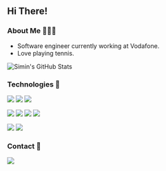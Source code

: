 ## Hi There!

### About Me 👩🏻‍💻
* Software engineer currently working at Vodafone.
* Love playing tennis.

![Simin's GitHub Stats](https://github-readme-stats.vercel.app/api?username=siminonay&show_icons=true)


### Technologies 💭
<img src="https://www.vectorlogo.zone/logos/java/java-horizontal.svg" /> <img src="https://www.vectorlogo.zone/logos/javascript/javascript-horizontal.svg" />  <img src="https://www.vectorlogo.zone/logos/python/python-ar21.svg" /> 

<img src="https://www.vectorlogo.zone/logos/angular/angular-ar21.svg" /> <img src="https://www.vectorlogo.zone/logos/springio/springio-ar21.svg" /> <img src="https://www.vectorlogo.zone/logos/w3_html5/w3_html5-ar21.svg" /> <img src="https://www.vectorlogo.zone/logos/w3_css/w3_css-ar21.svg" /> 

<img src="https://www.vectorlogo.zone/logos/mongodb/mongodb-ar21.svg" /> <img src="https://www.vectorlogo.zone/logos/mysql/mysql-horizontal.svg" />

### Contact 📩

[<img src="https://img.shields.io/badge/linkedin-%230077B5.svg?&style=for-the-badge&logo=linkedin&logoColor=white" />](https://www.linkedin.com/in/siminonay/) 


